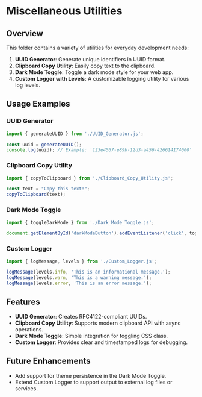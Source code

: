 # Miscellaneous Utilities

## Overview
This folder contains a variety of utilities for everyday development needs:
1. **UUID Generator**: Generate unique identifiers in UUID format.
2. **Clipboard Copy Utility**: Easily copy text to the clipboard.
3. **Dark Mode Toggle**: Toggle a dark mode style for your web app.
4. **Custom Logger with Levels**: A customizable logging utility for various log levels.

## Usage Examples

### UUID Generator
```javascript
import { generateUUID } from './UUID_Generator.js';

const uuid = generateUUID();
console.log(uuid); // Example: '123e4567-e89b-12d3-a456-426614174000'
```

### Clipboard Copy Utility
```javascript
import { copyToClipboard } from './Clipboard_Copy_Utility.js';

const text = "Copy this text!";
copyToClipboard(text);
```

### Dark Mode Toggle
```javascript
import { toggleDarkMode } from './Dark_Mode_Toggle.js';

document.getElementById('darkModeButton').addEventListener('click', toggleDarkMode);
```

### Custom Logger
```javascript
import { logMessage, levels } from './Custom_Logger.js';

logMessage(levels.info, 'This is an informational message.');
logMessage(levels.warn, 'This is a warning message.');
logMessage(levels.error, 'This is an error message.');
```

## Features
- **UUID Generator**: Creates RFC4122-compliant UUIDs.
- **Clipboard Copy Utility**: Supports modern clipboard API with async operations.
- **Dark Mode Toggle**: Simple integration for toggling CSS class.
- **Custom Logger**: Provides clear and timestamped logs for debugging.

## Future Enhancements
- Add support for theme persistence in the Dark Mode Toggle.
- Extend Custom Logger to support output to external log files or services.
